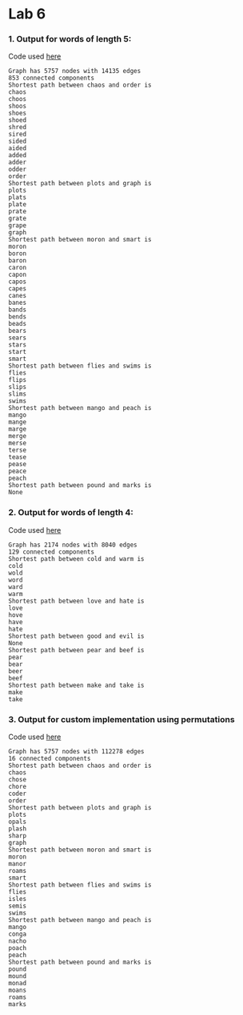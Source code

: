 # Lab 6
### 1. Output for words of length 5:
Code used [here](https://github.com/phama2/oss-repo-template/blob/master/labs/lab-06/Code/plot_words5.py)
```
Graph has 5757 nodes with 14135 edges
853 connected components
Shortest path between chaos and order is
chaos
choos
shoos
shoes
shoed
shred
sired
sided
aided
added
adder
odder
order
Shortest path between plots and graph is
plots
plats
plate
prate
grate
grape
graph
Shortest path between moron and smart is
moron
boron
baron
caron
capon
capos
capes
canes
banes
bands
bends
beads
bears
sears
stars
start
smart
Shortest path between flies and swims is
flies
flips
slips
slims
swims
Shortest path between mango and peach is
mango
mange
marge
merge
merse
terse
tease
pease
peace
peach
Shortest path between pound and marks is
None
```
### 2. Output for words of length 4:
Code used [here](https://github.com/phama2/oss-repo-template/blob/master/labs/lab-06/Code/plot_words4.py)
```
Graph has 2174 nodes with 8040 edges
129 connected components
Shortest path between cold and warm is
cold
wold
word
ward
warm
Shortest path between love and hate is
love
hove
have
hate
Shortest path between good and evil is
None
Shortest path between pear and beef is
pear
bear
beer
beef
Shortest path between make and take is
make
take
```
### 3. Output for custom implementation using permutations
Code used [here](https://github.com/phama2/oss-repo-template/blob/master/labs/lab-06/Code/plot_words_custom.py)
```
Graph has 5757 nodes with 112278 edges
16 connected components
Shortest path between chaos and order is
chaos
chose
chore
coder
order
Shortest path between plots and graph is
plots
opals
plash
sharp
graph
Shortest path between moron and smart is
moron
manor
roams
smart
Shortest path between flies and swims is
flies
isles
semis
swims
Shortest path between mango and peach is
mango
conga
nacho
poach
peach
Shortest path between pound and marks is
pound
mound
monad
moans
roams
marks
```
